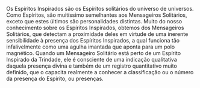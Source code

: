 ﻿Os Espíritos Inspirados são os Espíritos solitários do universo de universos. Como Espíritos, são muitíssimo semelhantes aos Mensageiros Solitários, exceto que estes últimos são personalidades distintas. Muito do nosso conhecimento sobre os Espíritos Inspirados, obtemos dos Mensageiros Solitários, que detectam a proximidade deles em virtude de uma inerente sensibilidade à presença dos Espíritos Inspirados, a qual funciona tão infalivelmente como uma agulha imantada que aponta para um polo magnético. Quando um Mensageiro Solitário está perto de um Espírito Inspirado da Trindade, ele é consciente de uma indicação qualitativa daquela presença divina e também de um registro quantitativo muito definido, que o capacita realmente a conhecer a classificação ou o número da presença do Espírito, ou presenças.